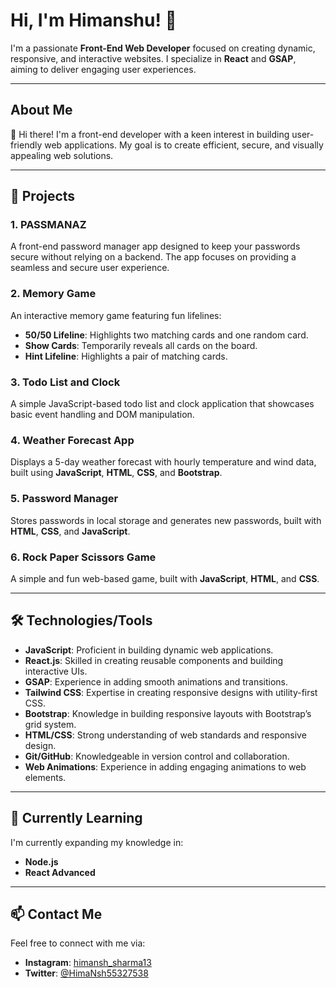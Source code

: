 # Hi, I'm Himanshu! 👋

I'm a passionate **Front-End Web Developer** focused on creating dynamic, responsive, and interactive websites. I specialize in **React** and **GSAP**, aiming to deliver engaging user experiences.

---

## About Me
👋 Hi there! I'm a front-end developer with a keen interest in building user-friendly web applications. My goal is to create efficient, secure, and visually appealing web solutions.

---

## 🚀 Projects

### 1. **PASSMANAZ**
A front-end password manager app designed to keep your passwords secure without relying on a backend. The app focuses on providing a seamless and secure user experience.

### 2. **Memory Game**
An interactive memory game featuring fun lifelines:
- **50/50 Lifeline**: Highlights two matching cards and one random card.
- **Show Cards**: Temporarily reveals all cards on the board.
- **Hint Lifeline**: Highlights a pair of matching cards.

### 3. **Todo List and Clock**
A simple JavaScript-based todo list and clock application that showcases basic event handling and DOM manipulation.

### 4. **Weather Forecast App**
Displays a 5-day weather forecast with hourly temperature and wind data, built using **JavaScript**, **HTML**, **CSS**, and **Bootstrap**.

### 5. **Password Manager**
Stores passwords in local storage and generates new passwords, built with **HTML**, **CSS**, and **JavaScript**.

### 6. **Rock Paper Scissors Game**
A simple and fun web-based game, built with **JavaScript**, **HTML**, and **CSS**.

---

## 🛠️ Technologies/Tools
- **JavaScript**: Proficient in building dynamic web applications.
- **React.js**: Skilled in creating reusable components and building interactive UIs.
- **GSAP**: Experience in adding smooth animations and transitions.
- **Tailwind CSS**: Expertise in creating responsive designs with utility-first CSS.
- **Bootstrap**: Knowledge in building responsive layouts with Bootstrap’s grid system.
- **HTML/CSS**: Strong understanding of web standards and responsive design.
- **Git/GitHub**: Knowledgeable in version control and collaboration.
- **Web Animations**: Experience in adding engaging animations to web elements.

---

## 🌱 Currently Learning
I'm currently expanding my knowledge in:
- **Node.js**
- **React Advanced**

---

## 📫 Contact Me
Feel free to connect with me via:
- **Instagram**: [himansh_sharma13](https://www.instagram.com/himansh_sharma13/)
- **Twitter**: [@HimaNsh55327538](https://x.com/HimaNsh55327538)
